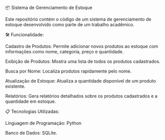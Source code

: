 📦 Sistema de Gerenciamento de Estoque

Este repositório contém o código de um sistema de gerenciamento de estoque desenvolvido como parte de um trabalho acadêmico. 

🛠 Funcionalidade:

Cadastro de Produtos: Permite adicionar novos produtos ao estoque com informações como nome, categoria, preço e quantidade.

Exibição de Produtos: Mostra uma lista de todos os produtos cadastrados.

Busca por Nome: Localiza produtos rapidamente pelo nome.

Atualização de Estoque: Atualiza a quantidade disponível de um produto existente.

Relatórios: Gera relatórios detalhados sobre os produtos cadastrados e a quantidade em estoque.

📋 Tecnologias Utilizadas:

Linguagem de Programação: Python

Banco de Dados: SQLite.
